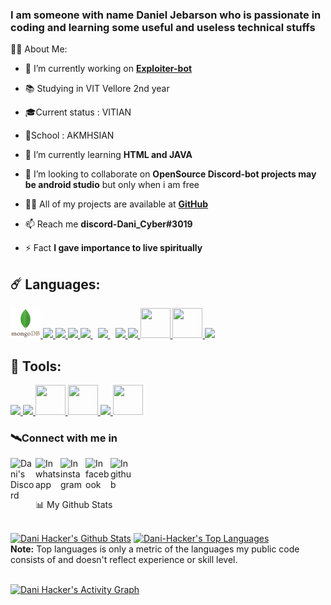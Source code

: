 <h3>I am someone with name Daniel Jebarson who is passionate in coding and learning some useful and useless technical stuffs</h3>
🙋‍♂️ About Me:

- 🔭 I’m currently working on **[Exploiter-bot](https://top.gg/bot/839421874646548530)**

- 📚 Studying in VIT Vellore 2nd year

- 🎓Current status : VITIAN

- 🏫School : AKMHSIAN

- 🌱 I’m currently learning **HTML and JAVA**

- 👯 I’m looking to collaborate on **OpenSource Discord-bot projects may be android studio** but only when i am free

- 👨‍💻 All of my projects are available at **[GitHub](https://github.com/Dani-Hacker)**

- 📫 Reach me **discord-Dani_Cyber#3019**

- ⚡ Fact **I gave importance to live spiritually**



## ☄️ Languages:

<p align="left"> 
      <a href="https://www.mongodb.com/" target="_blank"> <img src="https://raw.githubusercontent.com/devicons/devicon/master/icons/mongodb/mongodb-original-wordmark.svg" alt="mongodb" width="48" height="48"/> </a> 
      <a href="https://www.w3.org/html/" target="_blank"> <img src="https://img.icons8.com/color/48/000000/html-5.png"/> </a> 
      <a href="https://www.w3.org/Style/CSS/Overview.en.html" target="_blank"> <img src="https://img.icons8.com/color/48/000000/css3.png"/> </a> 
      <a href="https://www.python.org" target="_blank"> <img src="https://img.icons8.com/color/48/000000/python.png"/> </a> 
      <a style="padding-right:8px;" href="https://nodejs.org" target="_blank"> <img src="https://img.icons8.com/color/48/000000/nodejs.png"/> </a>   
      <a style="padding-right:8px;" href="https://www.mysql.com/" target="_blank"> <img src="https://img.icons8.com/fluent/50/000000/mysql-logo.png"/> </a>  
      <a href="https://firebase.google.com/" target="_blank"> <img src="https://img.icons8.com/color/48/000000/firebase.png"/> </a> 
      <a href="https://www.cprogramming.com/" target="_blank"> <img src="https://img.icons8.com/color/48/000000/c"/> </a> 
      <a href="https://www.cplusplus.com/doc/tutorial/" target="_blank"> <img src="https://upload.wikimedia.org/wikipedia/commons/thumb/1/18/ISO_C%2B%2B_Logo.svg/120px-ISO_C%2B%2B_Logo.svg.png" style="width:48px;height:48px;"/> </a> 
      <a href="https://motor.readthedocs.io/en/stable/" target="_blank"> <img src="https://motor.readthedocs.io/en/stable/_images/motor.png" style="width:48px;height:48px;"/> </a> 
      <a href="https://www.java.com" target="_blank"> <img src="https://img.icons8.com/color/48/000000/java-coffee-cup-logo.png"/> </a>
 <br>
 
 ## 🚀 Tools:
 <a href="https://sites.google.com/a/android.com/tools/" target="_blank"> <img src="https://img.icons8.com/color/48/000000/android-studio"/> </a>
 <a href="https://visualstudio.microsoft.com/" target="_blank"> <img src="https://img.icons8.com/color/48/000000/visual-studio"/> </a>
 <a href="https://code.visualstudio.com/" target="_blank"> <img src="https://upload.wikimedia.org/wikipedia/commons/thumb/9/9a/Visual_Studio_Code_1.35_icon.svg/113px-Visual_Studio_Code_1.35_icon.svg.png" width="48" height="48"/> </a>
 <a href="https://replit.com/~" target="_blank"> <img src="https://upload.wikimedia.org/wikipedia/commons/b/b2/Repl.it_logo.svg" width="48" height="48"/> </a>
 <a href="https://sourceforge.net/projects/orwelldevcpp/" target="_blank"> <img src="https://a.fsdn.com/allura/p/orwelldevcpp/icon?1480458710?&w=90"/> </a>
 <a href="https://www.mysql.com/products/workbench/" target="_blank"> <img src="https://res.cloudinary.com/canonical/image/fetch/f_auto,q_auto,fl_sanitize,w_60,h_60/https://dashboard.snapcraft.io/site_media/appmedia/2020/04/mysql-workbench.png" width="48" height="48"/> </a>
  
  <h3>🛰️Connect with me in</h3>
<a href="https://discord.com/channels/@me/887340149145468948">
<img align="left" alt="Dani's Discord" width="40px" src="https://img.icons8.com/color/48/000000/discord-logo.png" />
</a>
<a href="https://www.whatsapp.com/android/">
<img align="left" alt="In whatsapp" width="40px" src="https://img.icons8.com/color/48/000000/whatsapp" />
</a>
<a href="https://www.instagram.com/invites/contact/?i=o3xq4sex984c&utm_content=j9nnxhv">
<img align="left" alt="In instagram" width="40px" src="https://img.icons8.com/fluent/48/000000/instagram-new.png" />
</a>
<a href="https://www.facebook.com/daniel.jebarson.9">
<img align="left" alt="In facebook" width="40px" src="https://img.icons8.com/color/48/000000/facebook" />
</a>
<a href="https://github.com/Dani-Hacker">
<img align="left" alt="In github" width="40px" src="https://upload.wikimedia.org/wikipedia/commons/9/91/Octicons-mark-github.svg" />
</a>
  </p><br><br><br>
  
📊 My Github Stats

  <br/>
    <a href="https://github.com/Dani-Hacker/dani/blob/main/README.md"><img alt="Dani Hacker's Github Stats" src="https://github-readme-stats.vercel.app/api?username=Dani-Hacker&show_icons=true&count_private=true&theme=react&hide_border=true&bg_color=0D1117" /></a>
  <a href="https://github.com/Dani-Hacker/dani/blob/main/README.md"><img alt="Dani-Hacker's Top Languages" src="https://github-readme-stats.vercel.app/api/top-langs/?username=Dani-Hacker&langs_count=8&count_private=true&layout=compact&theme=react&hide_border=true&bg_color=0D1117" /></a>
  <br/>
  <b>Note:</b> Top languages is only a metric of the languages my public code consists of and doesn't reflect experience or skill level.


<br/>
<br/>

<a href="https://github.com/Dani-Hacker/dani/blob/main/README.md"><img alt="Dani Hacker's Activity Graph" src="https://activity-graph.herokuapp.com/graph?username=Dani-Hacker&bg_color=0D1117&color=5BCDEC&line=5BCDEC&point=FFFFFF&hide_border=true" /></a>

<br/>
<br/>
